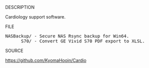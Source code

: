 
DESCRIPTION

Cardiology support software.

FILE
<pre>
NASBackup/ - Secure NAS Rsync backup for Win64.
      S70/ - Convert GE Vivid S70 PDF export to XLSL.
</pre>
SOURCE

https://github.com/KyomaHooin/Cardio

